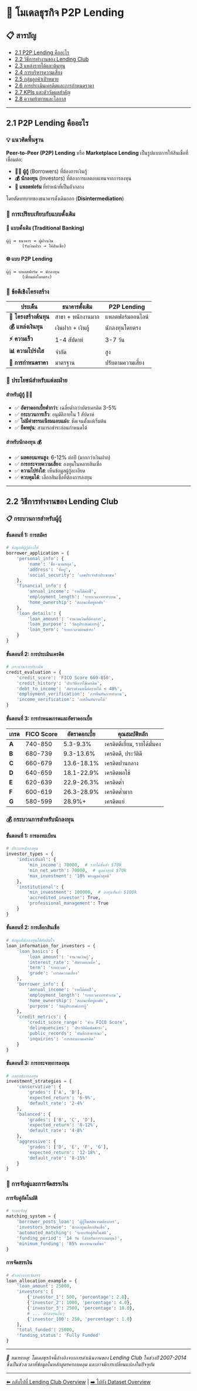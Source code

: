 # 🔄 โมเดลธุรกิจ P2P Lending

## 📋 สารบัญ
- [2.1 P2P Lending คืออะไร](#21-p2p-lending-คืออะไร)
- [2.2 วิธีการทำงานของ Lending Club](#22-วิธีการทำงานของ-lending-club)
- [2.3 แหล่งรายได้และต้นทุน](#23-แหล่งรายได้และต้นทุน)
- [2.4 การบริหารความเสี่ยง](#24-การบริหารความเสี่ยง)
- [2.5 กลุ่มลูกค้าเป้าหมาย](#25-กลุ่มลูกค้าเป้าหมาย)
- [2.6 การประเมินเครดิตและการกำหนดราคา](#26-การประเมินเครดิตและการกำหนดราคา)
- [2.7 KPIs และตัววัดผลสำคัญ](#27-kpis-และตัววัดผลสำคัญ)
- [2.8 ความท้าทายและโอกาส](#28-ความท้าทายและโอกาส)

---

## 2.1 P2P Lending คืออะไร

### 💡 **แนวคิดพื้นฐาน**

**Peer-to-Peer (P2P) Lending** หรือ **Marketplace Lending** เป็นรูปแบบการให้สินเชื่อที่เชื่อมต่อ:

- **👨‍💼 ผู้กู้** (Borrowers) ที่ต้องการเงินกู้
- **💰 นักลงทุน** (Investors) ที่ต้องการผลตอบแทนจากการลงทุน
- **🏢 แพลตฟอร์ม** ที่ทำหน้าที่เป็นตัวกลาง

โดยตัดบทบาทของธนาคารดั้งเดิมออก (**Disintermediation**)

### 🔄 **การเปรียบเทียบกับแบบดั้งเดิม**

#### **🏦 แบบดั้งเดิม (Traditional Banking)**
```
ผู้กู้ ↔️ ธนาคาร ↔️ ผู้ฝากเงิน
      (รับเงินฝาก → ให้สินเชื่อ)
```

#### **🌐 แบบ P2P Lending**
```
ผู้กู้ ↔️ แพลตฟอร์ม ↔️ นักลงทุน
      (เชื่อมต่อโดยตรง)
```

### 💎 **ข้อดีเชิงโครงสร้าง**

| ประเด็น | ธนาคารดั้งเดิม | P2P Lending |
|---------|----------------|-------------|
| **🏢 โครงสร้างต้นทุน** | สาขา + พนักงานมาก | แพลตฟอร์มออนไลน์ |
| **💰 แหล่งเงินทุน** | เงินฝาก + เงินกู้ | นักลงทุนโดยตรง |
| **⚡ ความเร็ว** | 1-4 สัปดาห์ | 3-7 วัน |
| **📊 ความโปร่งใส** | จำกัด | สูง |
| **🎯 การกำหนดราคา** | มาตรฐาน | ปรับตามความเสี่ยง |

### 🎯 **ประโยชน์สำหรับแต่ละฝ่าย**

#### **สำหรับผู้กู้ 👨‍💼**
- ✅ **อัตราดอกเบี้ยต่ำกว่า**: เฉลี่ยต่ำกว่าบัตรเครดิต 3-5%
- ✅ **กระบวนการเร็ว**: อนุมัติภายใน 1 สัปดาห์
- ✅ **ไม่มีค่าธรรมเนียมแอบแฝง**: ชัดเจนตั้งแต่เริ่มต้น
- ✅ **ยืดหยุ่น**: สามารถชำระก่อนกำหนดได้

#### **สำหรับนักลงทุน 💰**
- ✅ **ผลตอบแทนสูง**: 6-12% ต่อปี (มากกว่าเงินฝาก)
- ✅ **การกระจายความเสี่ยง**: ลงทุนในหลายสินเชื่อ
- ✅ **ความโปร่งใส**: เห็นข้อมูลผู้กู้ละเอียด
- ✅ **ควบคุมได้**: เลือกสินเชื่อที่ต้องการลงทุน

---

## 2.2 วิธีการทำงานของ Lending Club

### 📋 **กระบวนการสำหรับผู้กู้**

#### **ขั้นตอนที่ 1: การสมัคร**
```python
# ข้อมูลที่ผู้กู้ต้องให้
borrower_application = {
    'personal_info': {
        'name': 'ชื่อ-นามสกุล',
        'address': 'ที่อยู่',
        'social_security': 'เลขประจำตัวประชาชน'
    },
    'financial_info': {
        'annual_income': 'รายได้ต่อปี',
        'employment_length': 'ระยะเวลาการทำงาน',
        'home_ownership': 'สถานะที่อยู่อาศัย'
    },
    'loan_details': {
        'loan_amount': 'จำนวนเงินที่ต้องการ',
        'loan_purpose': 'วัตถุประสงค์การกู้',
        'loan_term': 'ระยะเวลาผ่อนชำระ'
    }
}
```

#### **ขั้นตอนที่ 2: การประเมินเครดิต**
```python
# กระบวนการประเมิน
credit_evaluation = {
    'credit_score': 'FICO Score 660-850',
    'credit_history': 'ประวัติการใช้เครดิต',
    'debt_to_income': 'อัตราส่วนหนี้ต่อรายได้ < 40%',
    'employment_verification': 'การยืนยันการทำงาน',
    'income_verification': 'การยืนยันรายได้'
}
```

#### **ขั้นตอนที่ 3: การกำหนดเกรดและอัตราดอกเบี้ย**
| เกรด | FICO Score | อัตราดอกเบี้ย | คุณสมบัติหลัก |
|------|------------|---------------|---------------|
| **A** | 740-850 | 5.3-9.3% | เครดิตดีเยี่ยม, รายได้มั่นคง |
| **B** | 680-739 | 9.3-13.6% | เครดิตดี, ประวัติดี |
| **C** | 660-679 | 13.6-18.1% | เครดิตปานกลาง |
| **D** | 640-659 | 18.1-22.9% | เครดิตพอใช้ |
| **E** | 620-639 | 22.9-26.3% | เครดิตต่ำ |
| **F** | 600-619 | 26.3-28.9% | เครดิตต่ำมาก |
| **G** | 580-599 | 28.9%+ | เครดิตแย่ |

### 💰 **กระบวนการสำหรับนักลงทุน**

#### **ขั้นตอนที่ 1: การลงทะเบียน**
```python
# ประเภทนักลงทุน
investor_types = {
    'individual': {
        'min_income': 70000,  # รายได้ขั้นต่ำ $70k
        'min_net_worth': 70000,  # มูลค่าสุทธิ $70k
        'max_investment': '10% ของมูลค่าสุทธิ'
    },
    'institutional': {
        'min_investment': 100000,  # ลงทุนขั้นต่ำ $100k
        'accredited_investor': True,
        'professional_management': True
    }
}
```

#### **ขั้นตอนที่ 2: การเลือกสินเชื่อ**
```python
# ข้อมูลที่นักลงทุนใช้ตัดสินใจ
loan_information_for_investors = {
    'loan_basics': {
        'loan_amount': 'จำนวนเงินกู้',
        'interest_rate': 'อัตราดอกเบี้ย',
        'term': 'ระยะเวลา',
        'grade': 'เกรดความเสี่ยง'
    },
    'borrower_info': {
        'annual_income': 'รายได้ต่อปี',
        'employment_length': 'ระยะเวลาการทำงาน',
        'home_ownership': 'สถานะที่อยู่อาศัย',
        'purpose': 'วัตถุประสงค์การกู้'
    },
    'credit_metrics': {
        'credit_score_range': 'ช่วง FICO Score',
        'delinquencies': 'ประวัติผิดนัดชำระ',
        'public_records': 'บันทึกสาธารณะ',
        'inquiries': 'การสอบถามเครดิต'
    }
}
```

#### **ขั้นตอนที่ 3: การกระจายการลงทุน**
```python
# กลยุทธ์การลงทุน
investment_strategies = {
    'conservative': {
        'grades': ['A', 'B'],
        'expected_return': '6-9%',
        'default_rate': '2-4%'
    },
    'balanced': {
        'grades': ['B', 'C', 'D'],
        'expected_return': '8-12%',
        'default_rate': '4-8%'
    },
    'aggressive': {
        'grades': ['D', 'E', 'F', 'G'],
        'expected_return': '12-18%',
        'default_rate': '8-15%'
    }
}
```

### 🔄 **การจับคู่และการจัดสรรเงิน**

#### **การจับคู่อัตโนมัติ**
```python
# ระบบจับคู่
matching_system = {
    'borrower_posts_loan': 'ผู้กู้โพสต์ความต้องการ',
    'investors_browse': 'นักลงทุนเลือกสินเชื่อ',
    'automated_matching': 'ระบบจับคู่อัตโนมัติ',
    'funding_period': '14 วัน (สำหรับการระดมทุน)',
    'minimum_funding': '85% ของจำนวนที่ขอ'
}
```

#### **การจัดสรรเงิน**
```python
# ตัวอย่างการจัดสรร
loan_allocation_example = {
    'loan_amount': 25000,
    'investors': [
        {'investor_1': 500, 'percentage': 2.0},
        {'investor_2': 1000, 'percentage': 4.0},
        {'investor_3': 2500, 'percentage': 10.0},
        # ... นักลงทุนอื่นๆ
        {'investor_100': 250, 'percentage': 1.0}
    ],
    'total_funded': 25000,
    'funding_status': 'Fully Funded'
}
```

---

*📖 หมายเหตุ: โมเดลธุรกิจนี้อ้างอิงจากการดำเนินงานของ Lending Club ในช่วงปี 2007-2014 ซึ่งเป็นช่วงเวลาที่ข้อมูลในหลักสูตรครอบคลุม และอาจมีการเปลี่ยนแปลงในปัจจุบัน*

---
[⬅️ กลับไปที่ Lending Club Overview](./01_lending_club_overview.md) | [➡️ ไปยัง Dataset Overview](./03_dataset_overview.md)
